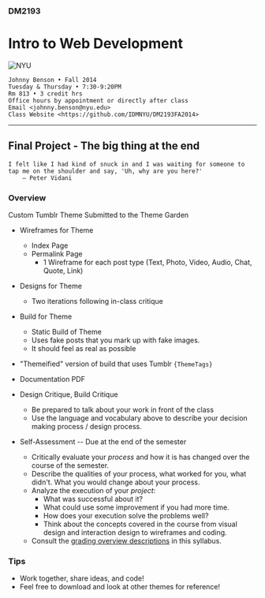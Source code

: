 ### DM2193

# Intro to Web Development

![NYU](http://j-hnnybens-n.com/capture/imami.png)

    Johnny Benson • Fall 2014
    Tuesday & Thursday • 7:30-9:20PM
    Rm 813 • 3 credit hrs
    Office hours by appointment or directly after class
    Email <johnny.benson@nyu.edu>
    Class Website <https://github.com/IDMNYU/DM2193FA2014>

---

## Final Project - The big thing at the end

    I felt like I had kind of snuck in and I was waiting for someone to tap me on the shoulder and say, 'Uh, why are you here?'
        — Peter Vidani

### Overview

Custom Tumblr Theme
Submitted to the Theme Garden

* Wireframes for Theme
  * Index Page
  * Permalink Page
    * 1 Wireframe for each post type (Text, Photo, Video, Audio, Chat, Quote, Link)
* Designs for Theme
  * Two iterations following in-class critique
* Build for Theme
  * Static Build of Theme
  * Uses fake posts that you mark up with fake images. 
  * It should feel as real as possible
* "Themeified" version of build that uses Tumblr `{ThemeTags}`
* Documentation PDF

* Design Critique, Build Critique
  * Be prepared to talk about your work in front of the class
  * Use the language and vocabulary above to describe your decision making process / design process.

* Self-Assessment -- Due at the end of the semester
  * Critically evaluate your *process* and how it is has changed over the course of the semester.
  * Describe the qualities of your process, what worked for you, what didn't. What you would change about your process.
  * Analyze the execution of your *project*: 
    * What was successful about it? 
    * What could use some improvement if you had more time.
    * How does your execution solve the problems well?
    * Think about the concepts covered in the course from visual design and interaction design to wireframes and coding.
  * Consult the [grading overview descriptions](../README.md#evaluation--grading) in this syllabus.

### Tips

* Work together, share ideas, and code!
* Feel free to download and look at other themes for reference!


